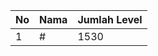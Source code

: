 | No | Nama            | Jumlah Level |
|----|-----------------|--------------|
| 1  | #    |    1530        |

